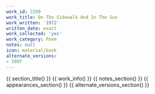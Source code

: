 ```yaml
---
work_id: 2299
work_title: On The Sidewalk And In The Sun
work_written: '1972'
written_date: exact
work_collected: 'yes'
work_category: Poem
notes: null
icon: material/book
alternate_versions:
- 5097
---
```


{{ section_title() }}
{{ work_info() }}
{{ notes_section() }}
{{ appearances_section() }}
{{ alternate_versions_section() }}